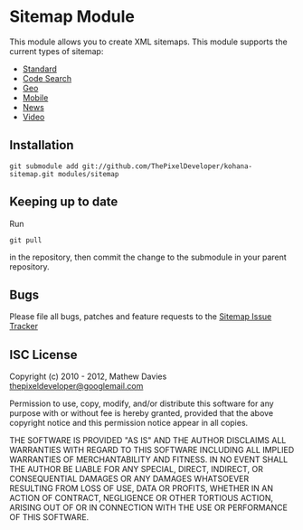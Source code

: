 Sitemap Module
==============

This module allows you to create XML sitemaps. This module supports the current types of sitemap:

- [Standard](http://www.sitemaps.org/protocol.php)
- [Code Search](http://www.google.com/support/webmasters/bin/answer.py?answer=75224)
- [Geo](http://www.google.com/support/webmasters/bin/answer.py?answer=94554)
- [Mobile](http://www.google.com/support/webmasters/bin/answer.py?answer=34648)
- [News](http://www.google.com/support/webmasters/bin/answer.py?hl=en&answer=74288)
- [Video](http://www.google.com/support/webmasters/bin/answer.py?answer=80472)

Installation
------------

    git submodule add git://github.com/ThePixelDeveloper/kohana-sitemap.git modules/sitemap

Keeping up to date
-------------------

Run

    git pull

in the repository, then commit the change to the submodule in your parent
repository.


Bugs
----

Please file all bugs, patches and feature requests to the [Sitemap Issue Tracker](http://github.com/ThePixelDeveloper/kohana-sitemap/issues)

ISC License
----

Copyright (c) 2010 - 2012, Mathew Davies <thepixeldeveloper@googlemail.com>

Permission to use, copy, modify, and/or distribute this software for any
purpose with or without fee is hereby granted, provided that the above
copyright notice and this permission notice appear in all copies.

THE SOFTWARE IS PROVIDED "AS IS" AND THE AUTHOR DISCLAIMS ALL WARRANTIES
WITH REGARD TO THIS SOFTWARE INCLUDING ALL IMPLIED WARRANTIES OF
MERCHANTABILITY AND FITNESS. IN NO EVENT SHALL THE AUTHOR BE LIABLE FOR
ANY SPECIAL, DIRECT, INDIRECT, OR CONSEQUENTIAL DAMAGES OR ANY DAMAGES
WHATSOEVER RESULTING FROM LOSS OF USE, DATA OR PROFITS, WHETHER IN AN
ACTION OF CONTRACT, NEGLIGENCE OR OTHER TORTIOUS ACTION, ARISING OUT OF
OR IN CONNECTION WITH THE USE OR PERFORMANCE OF THIS SOFTWARE.